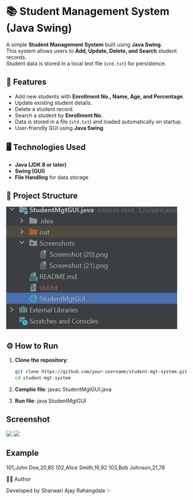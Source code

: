 # 📚 Student Management System (Java Swing)

A simple **Student Management System** built using **Java Swing**.  
This system allows users to **Add, Update, Delete, and Search** student records.  
Student data is stored in a local text file (`std.txt`) for persistence.

## 🚀 Features
- Add new students with **Enrollment No., Name, Age, and Percentage**.
- Update existing student details.
- Delete a student record.
- Search a student by **Enrollment No.**
- Data is stored in a file (`std.txt`) and loaded automatically on startup.
- User-friendly GUI using **Java Swing**.

## 🖥️ Technologies Used
- **Java (JDK 8 or later)**
- **Swing (GUI)**
- **File Handling** for data storage


## 📂 Project Structure
<img src="Screenshots/Screenshot 2025-10-03 141350.png">

## ⚙️ How to Run

1. **Clone the repository**:
   ```bash
   git clone https://github.com/your-username/student-mgt-system.git
   cd student-mgt-system

2. **Complie file**:
   javac StudentMgtGUI.java

3. **Run file**:
   java StudentMgtGUI

## Screenshot
<img src="Screenshots/Screenshot (20).png">
<img src="Screenshots/Screenshot (21).png">

## Example
 101,John Doe,20,85
 102,Alice Smith,19,92
 103,Bob Johnson,21,78

👩‍💻 Author

Developed by Sharwari Ajay Rahangdale ✨